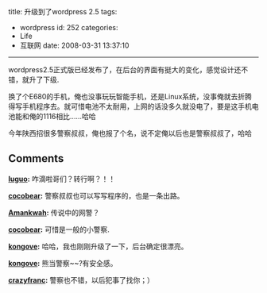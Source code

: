 title: 升级到了wordpress 2.5
tags:
  - wordpress
id: 252
categories:
  - Life
  - 互联网
date: 2008-03-31 13:37:10
---

wordpress2.5正式版已经发布了，在后台的界面有挺大的变化，感觉设计还不错，就升了下级.

换了个E680的手机，俺也没事玩玩智能手机，还是Linux系统，没事俺就去折腾得写手机程序去。就可惜电池不太耐用，上网的话没多久就没电了，要是这手机电池能和俺的1116相比……哈哈

今年陕西招很多警察叔叔，俺也报了个名，说不定俺以后也是警察叔叔了，哈哈
## Comments

**[luguo](#3054 "2008-03-31 21:05:29"):** 咋滴啦哥们？转行啊？！！

**[cocobear](#3055 "2008-03-31 22:23:58"):** 警察叔叔也可以写写程序的，也是一条出路。

**[Amankwah](#3056 "2008-03-31 22:50:19"):** 传说中的网警？

**[cocobear](#3060 "2008-04-01 09:21:23"):** 可惜是一般的小警察.

**[kongove](#3052 "2008-03-31 14:13:25"):** 哈哈，我也刚刚升级了一下，后台确定很漂亮。

**[kongove](#3051 "2008-03-31 14:00:50"):** 熊当警察~~?有安全感。

**[crazyfranc](#3072 "2008-04-04 22:15:15"):** 警察也不错，以后犯事了找你；）

